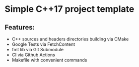 # Simple C++17 project template

## Features:
- C++ sources and headers directories building via CMake
- Google Tests via FetchContent
- fmt lib via Git Submodule
- CI via Github Actions
- Makefile with convenient commands